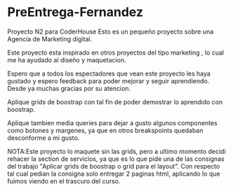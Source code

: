 # PreEntrega-Fernandez
Proyecto N2 para CoderHouse
Esto es un pequeño proyecto sobre una Agencia de Marketing digital.

Este proyecto esta inspirado en otros proyectos del tipo marketing , lo cual me ha ayudado al diseño y maquetacion.

Espero que a todos los espectadores que vean este proyecto les haya gustado y espero feedback para poder mejorar y seguir aprendiendo.
Desde ya muchas gracias por su atencion.

Aplique grids de boostrap con tal fin de poder demostrar lo aprendido con boostrap.

Aplique tambien media queries para dejar a gusto algunos componentes como botones y margenes, ya que en otros breakspoints quedaban desconforme a mi  gusto.

NOTA:Este proyecto lo maquete sin las grids, pero a ultimo momento decidi rehacer la section de servicios, ya que es lo que pide una de las consignas del trabajo "Aplicar grids de boostrap o grid para el layout".
Con respecto tal cual pedian la consigna solo entregar 2 paginas html, aplicando lo que fuimos viendo en el trascuro del curso.

